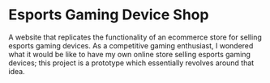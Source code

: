 # Esports Gaming Device Shop
A website that replicates the functionality of an ecommerce store for selling esports gaming devices.
As a competitive gaming enthusiast, I wondered what it would be like to have my own online store selling esports gaming devices; this project is a prototype which essentially revolves around that idea.
